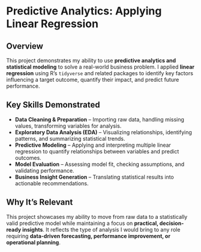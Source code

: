 # Predictive Analytics: Applying Linear Regression

## Overview  
This project demonstrates my ability to use **predictive analytics and statistical modeling** to solve a real-world business problem. I applied **linear regression** using R’s `tidyverse` and related packages to identify key factors influencing a target outcome, quantify their impact, and predict future performance.  

## Key Skills Demonstrated
- **Data Cleaning & Preparation** – Importing raw data, handling missing values, transforming variables for analysis.  
- **Exploratory Data Analysis (EDA)** – Visualizing relationships, identifying patterns, and summarizing statistical trends.  
- **Predictive Modeling** – Applying and interpreting multiple linear regression to quantify relationships between variables and predict outcomes.  
- **Model Evaluation** – Assessing model fit, checking assumptions, and validating performance.  
- **Business Insight Generation** – Translating statistical results into actionable recommendations.  

## Why It’s Relevant  
This project showcases my ability to move from raw data to a statistically valid predictive model while maintaining a focus on **practical, decision-ready insights**. It reflects the type of analysis I would bring to any role requiring **data-driven forecasting, performance improvement, or operational planning**.
